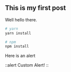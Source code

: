 ## This is my first post

Well hello there.

```bash
# yarn
yarn install

# npm
npm install
```

Here is an alert

::alert
Custom Alert!
::
